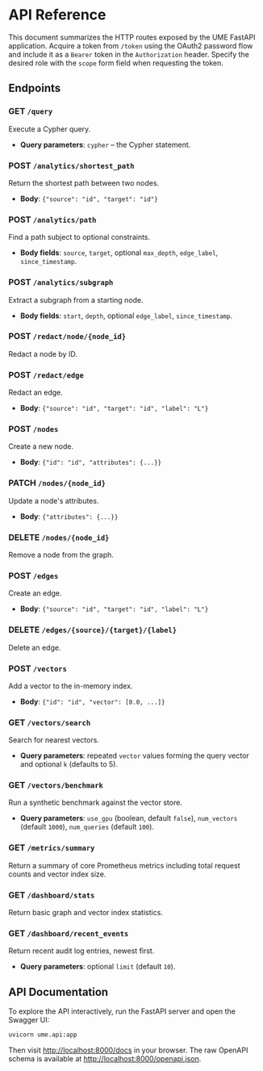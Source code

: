 # API Reference

This document summarizes the HTTP routes exposed by the UME FastAPI application.
Acquire a token from `/token` using the OAuth2 password flow and include it as a
`Bearer` token in the `Authorization` header. Specify the desired role with the
`scope` form field when requesting the token.

## Endpoints

### GET `/query`
Execute a Cypher query.
- **Query parameters**: `cypher` – the Cypher statement.

### POST `/analytics/shortest_path`
Return the shortest path between two nodes.
- **Body**: `{"source": "id", "target": "id"}`

### POST `/analytics/path`
Find a path subject to optional constraints.
- **Body fields**: `source`, `target`, optional `max_depth`, `edge_label`, `since_timestamp`.

### POST `/analytics/subgraph`
Extract a subgraph from a starting node.
- **Body fields**: `start`, `depth`, optional `edge_label`, `since_timestamp`.

### POST `/redact/node/{node_id}`
Redact a node by ID.

### POST `/redact/edge`
Redact an edge.
- **Body**: `{"source": "id", "target": "id", "label": "L"}`

### POST `/nodes`
Create a new node.
- **Body**: `{"id": "id", "attributes": {...}}`

### PATCH `/nodes/{node_id}`
Update a node's attributes.
- **Body**: `{"attributes": {...}}`

### DELETE `/nodes/{node_id}`
Remove a node from the graph.

### POST `/edges`
Create an edge.
- **Body**: `{"source": "id", "target": "id", "label": "L"}`

### DELETE `/edges/{source}/{target}/{label}`
Delete an edge.

### POST `/vectors`
Add a vector to the in-memory index.
- **Body**: `{"id": "id", "vector": [0.0, ...]}`

### GET `/vectors/search`
Search for nearest vectors.
- **Query parameters**: repeated `vector` values forming the query vector and optional `k` (defaults to 5).

### GET `/vectors/benchmark`
Run a synthetic benchmark against the vector store.
- **Query parameters**: `use_gpu` (boolean, default `false`), `num_vectors` (default `1000`), `num_queries` (default `100`).

### GET `/metrics/summary`
Return a summary of core Prometheus metrics including total request counts and vector index size.

### GET `/dashboard/stats`
Return basic graph and vector index statistics.

### GET `/dashboard/recent_events`
Return recent audit log entries, newest first.
- **Query parameters**: optional `limit` (default `10`).

## API Documentation

To explore the API interactively, run the FastAPI server and open the Swagger UI:

```bash
uvicorn ume.api:app
```

Then visit [http://localhost:8000/docs](http://localhost:8000/docs) in your browser.
The raw OpenAPI schema is available at
[http://localhost:8000/openapi.json](http://localhost:8000/openapi.json).
